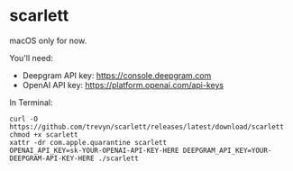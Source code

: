 # scarlett

macOS only for now.

You'll need:

- Deepgram API key: https://console.deepgram.com
- OpenAI API key: https://platform.openai.com/api-keys

In Terminal:

```
curl -O https://github.com/trevyn/scarlett/releases/latest/download/scarlett
chmod +x scarlett
xattr -dr com.apple.quarantine scarlett
OPENAI_API_KEY=sk-YOUR-OPENAI-API-KEY-HERE DEEPGRAM_API_KEY=YOUR-DEEPGRAM-API-KEY-HERE ./scarlett
```
